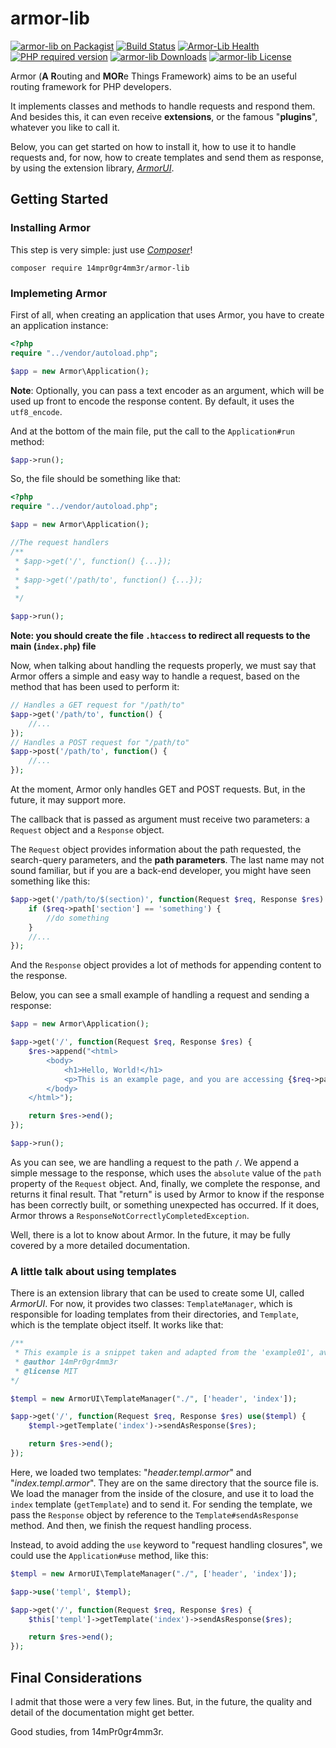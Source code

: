# armor-lib

[![armor-lib on Packagist](https://img.shields.io/packagist/v/14mpr0gr4mm3r/armor-lib)](https://packagist.org/packages/14mpr0gr4mm3r/armor-lib)
[![Build Status](https://travis-ci.org/14mPr0gr4mm3r/armor-lib.svg?branch=master)](https://travis-ci.org/14mPr0gr4mm3r/armor-lib)
[![Armor-Lib Health](https://github.com/14mPr0gr4mm3r/armor-lib/workflows/Armor-Lib%20Health/badge.svg?branch=master)](https://github.com/14mPr0gr4mm3r/armor-lib/actions)
[![PHP required version](https://img.shields.io/packagist/php-v/14mpr0gr4mm3r/armor-lib)](https://php.net)
[![armor-lib Downloads](https://img.shields.io/packagist/dt/14mpr0gr4mm3r/armor-lib)](https://packagist.org/packages/14mpr0gr4mm3r/armor-lib/stats)
[![armor-lib License](https://img.shields.io/packagist/l/14mpr0gr4mm3r/armor-lib)](https://github.com/14mPr0gr4mm3r/armor-lib/blob/master/LICENSE)

Armor (**A** **R**outing and **MOR**e Things Framework) aims to be an useful routing framework for PHP developers.

It implements classes and methods to handle requests and respond them. And besides this, it can even receive **extensions**, or the famous "**plugins**", whatever you like to call it.

Below, you can get started on how to install it, how to use it to handle requests and, for now, how to create templates
and send them as response, by using the extension library, [_ArmorUI_](https://github.com/14mPr0gr4mm3r/armor-ui).


## Getting Started

### Installing Armor

This step is very simple: just use [_Composer_](https://getcomposer.org)!

```
composer require 14mpr0gr4mm3r/armor-lib
```

### Implemeting Armor

First of all, when creating an application that uses Armor, you have to create an application instance:

```php
<?php
require "../vendor/autoload.php";

$app = new Armor\Application();
```

**Note**: Optionally, you can pass a text encoder as an argument, which will be used up front to encode the response content. By default, it uses the `utf8_encode`.

And at the bottom of the main file, put the call to the `Application#run` method:

```php
$app->run();
```

So, the file should be something like that:

```php
<?php
require "../vendor/autoload.php";

$app = new Armor\Application();

//The request handlers
/**
 * $app->get('/', function() {...});
 * 
 * $app->get('/path/to', function() {...});
 * 
 */

$app->run();
```

**Note: you should create the file `.htaccess` to redirect all requests to the main (`index.php`) file**

Now, when talking about handling the requests properly, we must say that Armor offers a simple and easy way to handle a request, based on the method that has been used to perform it:

```php
// Handles a GET request for "/path/to"
$app->get('/path/to', function() {
    //...
});
// Handles a POST request for "/path/to"
$app->post('/path/to', function() {
    //...
});
```

At the moment, Armor only handles GET and POST requests. But, in the future, it may support more.

The callback that is passed as argument must receive two parameters: a `Request` object and a `Response` object. 

The `Request` object provides information about the path requested, the search-query parameters, and the **path parameters**. The last name may not sound familiar, but if you are a back-end developer, you might have seen something like this:

```php
$app->get('/path/to/$(section)', function(Request $req, Response $res) {
    if ($req->path['section'] == 'something') {
        //do something
    }
    //...
});
```

And the `Response` object provides a lot of methods for appending content to the response.

Below, you can see a small example of handling a request and sending a response:

```php
$app = new Armor\Application();

$app->get('/', function(Request $req, Response $res) {
    $res->append("<html>
        <body>
            <h1>Hello, World!</h1>
            <p>This is an example page, and you are accessing {$req->path->absolute}</p>
        </body>
    </html>");

    return $res->end();
});

$app->run();
```

As you can see, we are handling a request to the path `/`. We append a simple message to the response, which uses the `absolute` value of the `path` property of the `Request` object. And, finally, we complete the response, and returns it final result. That "return" is used by Armor to know if the response has been correctly built, or something unexpected has occurred. If it does, Armor throws a `ResponseNotCorrectlyCompletedException`.

Well, there is a lot to know about Armor. In the future, it may be fully covered by a more detailed documentation.

### A little talk about using templates

There is an extension library that can be used to create some UI, called _ArmorUI_. For now, it provides two classes: `TemplateManager`, which is responsible for loading templates from their directories, and `Template`, which is the template object itself. It works like that:

```php
/** 
 * This example is a snippet taken and adapted from the 'example01', available at https://github.com/14mPr0gr4mm3r/armor-examples
 * @author 14mPr0gr4mm3r
 * @license MIT
*/

$templ = new ArmorUI\TemplateManager("./", ['header', 'index']);

$app->get('/', function(Request $req, Response $res) use($templ) {
    $templ->getTemplate('index')->sendAsResponse($res);

    return $res->end();
});
```

Here, we loaded two templates: "_header.templ.armor_" and "_index.templ.armor_". They are on the same directory that the 
source file is. We load the manager from the inside of the closure, and use it to load the `index` template (`getTemplate`) and to 
send it. For sending the template, we pass the `Response` object by reference to the `Template#sendAsResponse` method. And then, we finish the request handling process.

Instead, to avoid adding the `use` keyword to "request handling closures", we could use the `Application#use` method, like this:

```php
$templ = new ArmorUI\TemplateManager("./", ['header', 'index']);

$app->use('templ', $templ);

$app->get('/', function(Request $req, Response $res) {
    $this['templ']->getTemplate('index')->sendAsResponse($res);

    return $res->end();
});
```

## Final Considerations

I admit that those were a very few lines. But, in the future, the quality and detail of the documentation might get better.

Good studies, from 14mPr0gr4mm3r.